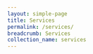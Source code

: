 ```yaml
---
layout: simple-page
title: Services
permalink: /services/
breadcrumb: Services
collection_name: services
---
```

